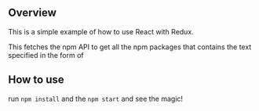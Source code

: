 ## Overview

This is a simple example of how to use React with Redux.

This fetches the npm API to get all the npm packages that contains the text specified in the form of

## How to use

run `npm install` and the `npm start` and see the magic!
